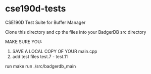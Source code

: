 # cse190d-tests

CSE190D Test Suite for Buffer Manager

Clone this directory and cp the files into your BadgerDB src directory

MAKE SURE YOU: 
1. SAVE A LOCAL COPY OF YOUR main.cpp
2. add test files test.7 - test.11

run make
run ./src/badgerdb_main
